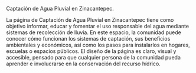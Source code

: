 Captación de Agua Pluvial en Zinacantepec.

La página de Captación de Agua Pluvial en Zinacantepec tiene como objetivo informar, educar y fomentar el uso responsable del agua mediante sistemas de recolección de lluvia. En este espacio, la comunidad puede conocer cómo funcionan los sistemas de captación, sus beneficios ambientales y económicos, así como los pasos para instalarlos en hogares, escuelas o espacios públicos.
El diseño de la página es claro, visual y accesible, pensado para que cualquier persona de la comunidad pueda aprender e involucrarse en la conservación del recurso hídrico.
